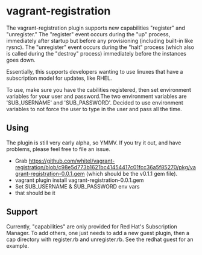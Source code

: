 # vagrant-registration

The vagrant-registration plugin supports new capabilities "register" and "unregister." The "register" event occurs during the "up" process, immediately after startup but before any provisioning (including built-in like rysnc). The "unregister" event occurs during the "halt" process (which also is called during the "destroy" process) immediately before the instances goes down. 

Essentially, this supports developers wanting to use linuxes that have a subscription model for updates, like RHEL.

To use, make sure you have the cabilities registered, then set environment variables for your user and password.The two environment variables are 'SUB_USERNAME' and 'SUB_PASSWORD'. Decided to use environment variables to not force the user to type in the user and pass all the time.

## Using

The plugin is still very early alpha, so YMMV. If you try it out, and have problems, please feel free to file an issue. 

* Grab https://github.com/whitel/vagrant-registration/blob/c98e5d773b1621bc41454417c01fcc36a5f85270/pkg/vagrant-registration-0.0.1.gem (which should be the v0.1.1 gem file).
* vagrant plugin install vagrant-registration-0.0.1.gem
* Set SUB_USERNAME & SUB_PASSWORD env vars
* that should be it

## Support
Currently, "capabilities" are only provided for Red Hat's Subscription Manager. To add others, one just needs to add a new guest plugin, then a cap directory with register.rb and unregister.rb. See the redhat guest for an example. 
